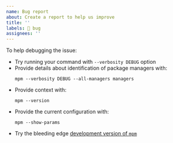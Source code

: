 ```yaml
---
name: Bug report
about: Create a report to help us improve
title: ''
labels: 🐛 bug
assignees: ''
---
```


To help debugging the issue:

- Try running your command with `--verbosity DEBUG` option
- Provide details about identification of package managers with:
  ```
  mpm --verbosity DEBUG --all-managers managers
  ```
- Provide context with:
  ```
  mpm --version
  ```
- Provide the current configuration with:
  ```
  mpm --show-params
  ```
- Try the bleeding edge [development version of `mpm`](https://kdeldycke.github.io/meta-package-manager/development.html#setup-environment)
